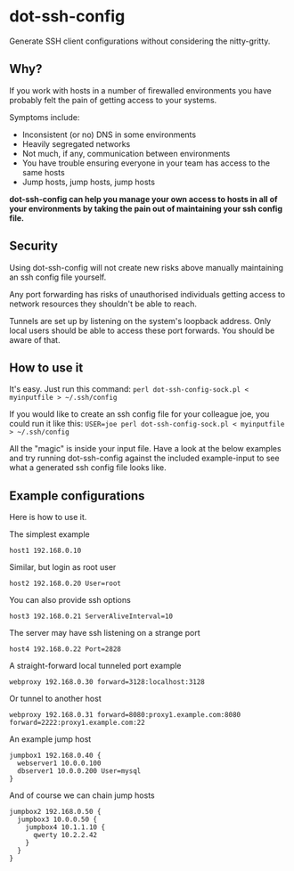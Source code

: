 dot-ssh-config
==============

Generate SSH client configurations without considering the nitty-gritty.

Why?
----

If you work with hosts in a number of firewalled environments you have
probably felt the pain of getting access to your systems.

Symptoms include:
* Inconsistent (or no) DNS in some environments
* Heavily segregated networks
* Not much, if any, communication between environments
* You have trouble ensuring everyone in your team has access to the same hosts
* Jump hosts, jump hosts, jump hosts

**dot-ssh-config can help you manage your own access to hosts in all of
your environments by taking the pain out of maintaining your ssh config
file.**

Security
--------

Using dot-ssh-config will not create new risks above manually maintaining an
ssh config file yourself.

Any port forwarding has risks of unauthorised individuals getting access
to network resources they shouldn't be able to reach.

Tunnels are set up by listening on the system's loopback address. Only
local users should be able to access these port forwards.
You should be aware of that.

How to use it
-------------

It's easy. Just run this command: `perl dot-ssh-config-sock.pl < myinputfile > ~/.ssh/config`

If you would like to create an ssh config file for your colleague joe,
you could run it like this: `USER=joe perl dot-ssh-config-sock.pl < myinputfile > ~/.ssh/config`

All the "magic" is inside your input file. Have a look at the below
examples and try running dot-ssh-config against the included example-input
to see what a generated ssh config file looks like.

Example configurations
----------------------

Here is how to use it.

The simplest example

    host1 192.168.0.10

Similar, but login as root user

    host2 192.168.0.20 User=root
    
You can also provide ssh options

    host3 192.168.0.21 ServerAliveInterval=10
    
The server may have ssh listening on a strange port

    host4 192.168.0.22 Port=2828
    
A straight-forward local tunneled port example

    webproxy 192.168.0.30 forward=3128:localhost:3128
    
Or tunnel to another host

    webproxy 192.168.0.31 forward=8080:proxy1.example.com:8080 forward=2222:proxy1.example.com:22
    
An example jump host

    jumpbox1 192.168.0.40 {
      webserver1 10.0.0.100
      dbserver1 10.0.0.200 User=mysql
    }
    
And of course we can chain jump hosts

    jumpbox2 192.168.0.50 {
      jumpbox3 10.0.0.50 {
        jumpbox4 10.1.1.10 {
          qwerty 10.2.2.42
        }
      }
    }
